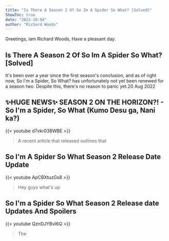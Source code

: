 ```yaml
---
title: "Is There A Season 2 Of So Im A Spider So What? [Solved]"
ShowToc: true 
date: "2022-10-04"
author: "Richard Woods" 
---
```


Greetings, iam Richard Woods, Have a pleasant day.
## Is There A Season 2 Of So Im A Spider So What? [Solved]
It's been over a year since the first season's conclusion, and as of right now, So I'm a Spider, So What? has unfortunately not yet been renewed for a season two. Despite this, there's no reason to panic yet.20 Aug 2022

## ✨HUGE NEWS✨ SEASON 2 ON THE HORIZON?! - So I'm a Spider, So What (Kumo Desu ga, Nani ka?)
{{< youtube d7vkr038WBE >}}
>A recent article that released outlines that 

## So I'm A Spider So What Season 2 Release Date Update
{{< youtube ApCBXtuzGs8 >}}
>Hey guys what's up 

## So I'm a Spider So What Season 2 Release date Updates And Spoilers
{{< youtube QznDJYBvI6Q >}}
>The

